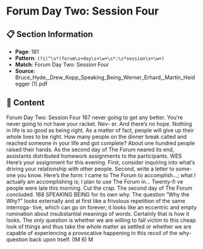 # Forum Day Two: Session Four

## 📋 Section Information

- **Page**: 181
- **Pattern**: `(?i)^\s*(forum\s+day\s+\w+\s*:\s*session\s+\w+)`
- **Match**: Forum Day Two: Session Four
- **Source**: Bruce_Hyde,_Drew_Kopp_Speaking_Being_Werner_Erhard,_Martin_Heidegger (1).pdf

## 📄 Content

Forum Day Two: Session Four
167
never going to get any better. You’re never going to not have your racket. Nev-
er. And there’s no hope. Nothing in life is so good as being right. As a matter of
fact, people will give up their whole lives to be right. How many people on the
dinner break called and reached someone in your life and got complete?
About one hundred people raised their hands.
As the second day of The Forum neared its end, assistants distributed homework
assignments to the participants.
WES
Here’s your assignment for this evening. First, consider inquiring into what’s
driving your relationship with other people.  Second, write a letter to some-
one you know.  Here’s the form: I came to The Forum to accomplish...; what I
actually am accomplishing is; I plan to use The Forum in... Twenty-fi ve people
were late this morning.  Cut the crap.
The second day of The Forum concluded.
168
SPEAKING BEING
for its own why. The question “Why the Why?” looks externally
and at first like a frivolous repetition of the same interroga-
tive, which can go on forever; it looks like an eccentric and
empty rumination about insubstantial meanings of words.
Certainly that is how it looks. The only question is whether we
are willing to fall victim to this cheap look of things and thus
take the whole matter as settled or whether we are capable
of experiencing a provocative happening in this recoil of the
why-question back upon itself. (IM 6)
M